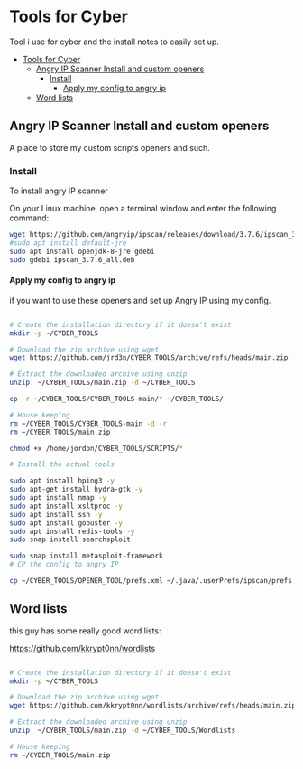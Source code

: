 # Tools for Cyber

Tool i use for cyber and the install notes to easily set up.

<!-- TOC -->

- [Tools for Cyber](#tools-for-cyber)
  - [Angry IP Scanner Install and custom openers](#angry-ip-scanner-install-and-custom-openers)
    - [Install](#install)
      - [Apply my config to angry ip](#apply-my-config-to-angry-ip)
  - [Word lists](#word-lists)

<!-- /TOC -->

## Angry IP Scanner Install and custom openers

A place to store my custom scripts openers and such.

### Install

To install angry IP scanner

On your Linux machine, open a terminal window and enter the following command:

```bash
wget https://github.com/angryip/ipscan/releases/download/3.7.6/ipscan_3.7.6_all.deb
#sudo apt install default-jre
sudo apt install openjdk-8-jre gdebi
sudo gdebi ipscan_3.7.6_all.deb
```

#### Apply my config to angry ip

if you want to use these openers and set up Angry IP using my config.

```bash

# Create the installation directory if it doesn't exist
mkdir -p ~/CYBER_TOOLS

# Download the zip archive using wget
wget https://github.com/jrd3n/CYBER_TOOLS/archive/refs/heads/main.zip -P ~/CYBER_TOOLS

# Extract the downloaded archive using unzip
unzip  ~/CYBER_TOOLS/main.zip -d ~/CYBER_TOOLS

cp -r ~/CYBER_TOOLS/CYBER_TOOLS-main/* ~/CYBER_TOOLS/

# House keeping
rm ~/CYBER_TOOLS/CYBER_TOOLS-main -d -r
rm ~/CYBER_TOOLS/main.zip

chmod +x /home/jordon/CYBER_TOOLS/SCRIPTS/*

# Install the actual tools

sudo apt install hping3 -y
sudo apt-get install hydra-gtk -y
sudo apt install nmap -y
sudo apt install xsltproc -y
sudo apt install ssh -y
sudo apt install gobuster -y
sudo apt install redis-tools -y
sudo snap install searchsploit

sudo snap install metasploit-framework
# CP the config to angry IP

cp ~/CYBER_TOOLS/OPENER_TOOL/prefs.xml ~/.java/.userPrefs/ipscan/prefs.xml 

```

## Word lists

this guy has some really good word lists:

https://github.com/kkrypt0nn/wordlists

```bash

# Create the installation directory if it doesn't exist
mkdir -p ~/CYBER_TOOLS

# Download the zip archive using wget
wget https://github.com/kkrypt0nn/wordlists/archive/refs/heads/main.zip -P ~/CYBER_TOOLS

# Extract the downloaded archive using unzip
unzip  ~/CYBER_TOOLS/main.zip -d ~/CYBER_TOOLS/Wordlists

# House keeping
rm ~/CYBER_TOOLS/main.zip

```
